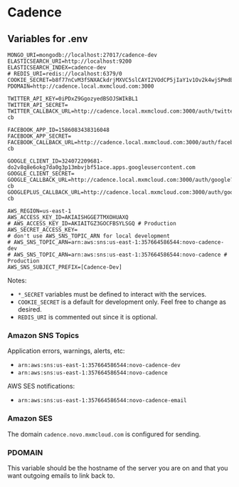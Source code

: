 # Cadence

## Variables for .env

```
MONGO_URI=mongodb://localhost:27017/cadence-dev
ELASTICSEARCH_URI=http://localhost:9200
ELASTICSEARCH_INDEX=cadence-dev
# REDIS_URI=redis://localhost:6379/0
COOKIE_SECRET=b8f77nCvM3fSNXACkdrjMXVC5slCAYI2VOdCP5jIaY1v1Ov2k4wjSPmdBQTr23ug
PDOMAIN=http://cadence.local.mxmcloud.com:3000

TWITTER_API_KEY=0iPDxZ9GgozyedBSOJSWIkBL1
TWITTER_API_SECRET=
TWITTER_CALLBACK_URL=http://cadence.local.mxmcloud.com:3000/auth/twitter?cb

FACEBOOK_APP_ID=1586083438316048
FACEBOOK_APP_SECRET=
FACEBOOK_CALLBACK_URL=http://cadence.local.mxmcloud.com:3000/auth/facebook?cb

GOOGLE_CLIENT_ID=324072209681-do2v8q8e6okg7da0g3p13mbvjbf51ace.apps.googleusercontent.com
GOOGLE_CLIENT_SECRET=
GOOGLE_CALLBACK_URL=http://cadence.local.mxmcloud.com:3000/auth/google?cb
GOOGLEPLUS_CALLBACK_URL=http://cadence.local.mxmcloud.com:3000/auth/googleplus?cb

AWS_REGION=us-east-1
AWS_ACCESS_KEY_ID=AKIAISHGGE7TMXOHUAXQ
# AWS_ACCESS_KEY_ID=AKIAITGZ3GOCFBSYLSGQ # Production
AWS_SECRET_ACCESS_KEY=
# don't use AWS_SNS_TOPIC_ARN for local development
# AWS_SNS_TOPIC_ARN=arn:aws:sns:us-east-1:357664586544:novo-cadence-dev
# AWS_SNS_TOPIC_ARN=arn:aws:sns:us-east-1:357664586544:novo-cadence # Production
AWS_SNS_SUBJECT_PREFIX=[Cadence-Dev]
```

Notes:
* `*_SECRET` variables must be defined to interact with the services.
* `COOKIE_SECRET` is a default for development only.  Feel free to change as desired.
* `REDIS_URI` is commented out since it is optional.

### Amazon SNS Topics

Application errors, warnings, alerts, etc:

* `arn:aws:sns:us-east-1:357664586544:novo-cadence-dev`
* `arn:aws:sns:us-east-1:357664586544:novo-cadence`

AWS SES notifications:

* `arn:aws:sns:us-east-1:357664586544:novo-cadence-email`

### Amazon SES

The domain `cadence.novo.mxmcloud.com` is configured for sending.

### PDOMAIN

This variable should be the hostname of the server you are on and that you want outgoing emails to link back to.
